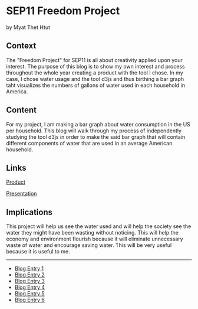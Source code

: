 # SEP11 Freedom Project
by Myat Thet Htut

## Context
The "Freedom Project" for SEP11 is all about creativity applied upon your interest. The purpose of this blog is to show my own interest and process throughout the whole year creating a product with the tool I chose. In my case, I chose water usage and the tool d3js and thus birthing a bar graph taht visualizes the numbers of gallons of water used in each household in America.

## Content
For my project, I am making a bar graph about water consumption in the US per household. This blog will walk through my process of independently studying the tool d3js in order to make the said bar graph that will contain different components of water that are used in an average American household.

## Links

[Product](https://myattheth4618.github.io/sep11-freedom-project/)

[Presentation](https://docs.google.com/presentation/d/1xb3xtU3EMNWnCDgdWLJCvLLWKAVYEPaSPLNToJHCwRc/edit?usp=sharing)

## Implications
This project will help us see the water used and will help the society see the water they might have been wasting without noticing. This will help the economy and environment flourish because it will eliminate unnecessary waste of water and encourage saving water. This will be very useful because it is useful to me.

---

* [Blog Entry 1](entries/entry01.md)
* [Blog Entry 2](entries/entry02.md)
* [Blog Entry 3](entries/entry03.md)
* [Blog Entry 4](entries/entry04.md)
* [Blog Entry 5](entries/entry05.md)
* [Blog Entry 6](entries/entry06.md)

